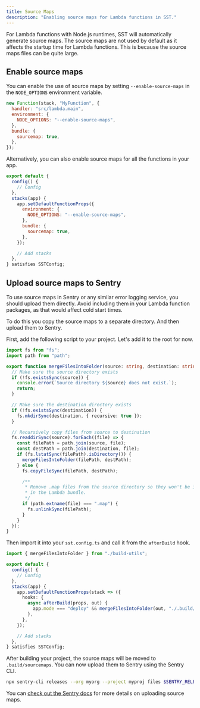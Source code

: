 ```yaml
---
title: Source Maps
description: "Enabling source maps for Lambda functions in SST."
---
```


For Lambda functions with Node.js runtimes, SST will automatically generate source maps. The source maps are not used by default as it affects the startup time for Lambda functions. This is because the source maps files can be quite large.

## Enable source maps

You can enable the use of source maps by setting `--enable-source-maps` in the `NODE_OPTIONS` environment variable.

```js {4}
new Function(stack, "MyFunction", {
  handler: "src/lambda.main",
  environment: {
    NODE_OPTIONS: "--enable-source-maps",
  },
  bundle: {
    sourcemap: true,
  },
});
```

Alternatively, you can also enable source maps for all the functions in your app.

```js title="sst.config.ts" {4}
export default {
  config() {
    // Config
  },
  stacks(app) {
    app.setDefaultFunctionProps({
      environment: {
        NODE_OPTIONS: "--enable-source-maps",
      },
      bundle: {
        sourcemap: true,
      },
    });

    // Add stacks
  },
} satisfies SSTConfig;
```

## Upload source maps to Sentry

To use source maps in Sentry or any similar error logging service, you should upload them directly. Avoid including them in your Lambda function packages, as that would affect cold start times.

To do this you copy the source maps to a separate directory. And then upload them to Sentry.

First, add the following script to your project. Let's add it to the root for now.

```ts title="build-utils.ts"
import fs from "fs";
import path from "path";

export function mergeFilesIntoFolder(source: string, destination: string) {
  // Make sure the source directory exists
  if (!fs.existsSync(source)) {
    console.error(`Source directory ${source} does not exist.`);
    return;
  }

  // Make sure the destination directory exists
  if (!fs.existsSync(destination)) {
    fs.mkdirSync(destination, { recursive: true });
  }

  // Recursively copy files from source to destination
  fs.readdirSync(source).forEach((file) => {
    const filePath = path.join(source, file);
    const destPath = path.join(destination, file);
    if (fs.lstatSync(filePath).isDirectory()) {
      mergeFilesIntoFolder(filePath, destPath);
    } else {
      fs.copyFileSync(filePath, destPath);

      /**
       * Remove .map files from the source directory so they won't be included
       * in the Lambda bundle.
       */
      if (path.extname(file) === ".map") {
        fs.unlinkSync(filePath);
      }
    }
  });
}
```

Then import it into your `sst.config.ts` and call it from the `afterBuild` hook.

```ts title="sst.config.ts"
import { mergeFilesIntoFolder } from "./build-utils";

export default {
  config() {
    // Config
  },
  stacks(app) {
    app.setDefaultFunctionProps(stack => ({
      hooks: {
        async afterBuild(props, out) {
          app.mode === "deploy" && mergeFilesIntoFolder(out, "./.build/sourcemaps");
        },
      },
    });

    // Add stacks
  },
} satisfies SSTConfig;
```

After building your project, the source maps will be moved to `.build/sourcemaps`. You can now upload them to Sentry using the Sentry CLI.

```bash
npx sentry-cli releases --org myorg --project myproj files $SENTRY_RELEASE upload-sourcemaps .build/sourcemaps
```

You can [check out the Sentry docs](https://docs.sentry.io/platforms/javascript/sourcemaps/uploading/typescript/) for more details on uploading source maps.

